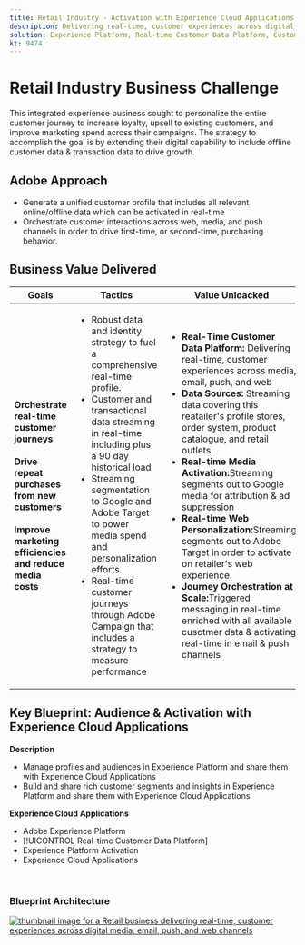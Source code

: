 ```yaml
---
title: Retail Industry - Activation with Experience Cloud Applications
description: Delivering real-time, customer experiences across digital media, email, push, and web channels.
solution: Experience Platform, Real-time Customer Data Platform, Customer Journey Analytics, Journey Orchestration, Campaign, Analytics, Target
kt: 9474
---
```


# Retail Industry Business Challenge

This integrated experience business sought to personalize the entire customer journey to increase loyalty, upsell to existing customers, and improve marketing spend across their campaigns. The strategy to accomplish the goal is by extending their digital capability to include offline customer data & transaction data to drive growth. 

## Adobe Approach

* Generate a unified customer profile that includes all relevant online/offline data which can be activated in real-time  
* Orchestrate customer interactions across web, media, and push channels in order to drive first-time, or second-time, purchasing behavior.

## Business Value Delivered

| Goals | Tactics| Value Unloacked|
|---|---|---|
| **Orchestrate real-time customer journeys**<br></br>**Drive repeat purchases from new customers**<br></br>**Improve marketing efficiencies and reduce media costs**</ul> | <ul><li>Robust data and identity strategy to fuel a comprehensive real-time profile.</li><li>Customer and transactional data streaming in real-time including plus a 90 day historical load</li><li>Streaming segmentation to Google and Adobe Target to power media spend and personalization efforts.</li><li>Real-time customer journeys through Adobe Campaign that includes a strategy to measure performance</li></ul>                               | <ul><li><strong>Real-Time Customer Data Platform:</strong> Delivering real-time, customer experiences across media, email, push, and web</li><li><strong>Data Sources:</strong> Streaming data covering this reatailer's profile stores, order system, product catalogue, and retail outlets.</li><li><strong>Real-time Media Activation:</strong>Streaming segments out to Google media for attribution & ad suppression</li><li><strong>Real-time Web Personalization:</strong>Streaming segments out to Adobe Target in order to activate on retailer's web experience.</li><li><strong>Journey Orchestration at Scale:</strong>Triggered messaging in real-time enriched with all available cusotmer data & activating real-time in email & push channels</li></ul>    |

## Key Blueprint: Audience & Activation with Experience Cloud Applications

<strong>Description</strong>
<ul><li>Manage profiles and audiences in Experience Platform and share them with Experience Cloud Applications</li><li>Build and share rich customer segments and insights in Experience Platform and share them with Experience Cloud Applications</li></ul> 

<strong>Experience Cloud Applications</strong>
<ul><li>Adobe Experience Platform</li><li>[!UICONTROL Real-time Customer Data Platform]</li><li>Experience Platform Activation</li><li>Experience Cloud Applications</li></ul> 
<br>

### Blueprint Architecture

<a href="https://experienceleague.adobe.com/docs/blueprints-learn/architecture/audience-activation/platform-and-applications.html?lang=en"><img alt="thumbnail image for a Retail business delivering real-time, customer experiences across digital media, email, push, and web channels" src="https://experienceleague.adobe.com/docs/blueprints-learn/assets/aep+apps_vertical.svg?lang=en"/></a>
    




